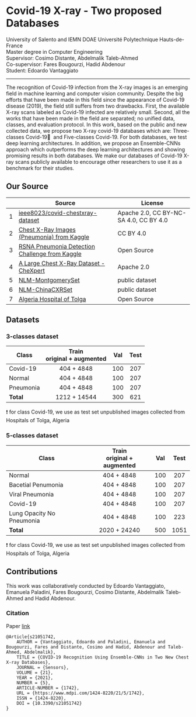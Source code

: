 # Covid-19 X-ray - Two proposed Databases

University of Salento and IEMN DOAE Université Polytechnique Hauts-de-France  
Master degree in Computer Engineering  
Supervisor: Cosimo Distante, Abdelmalik Taleb-Ahmed  
Co-supervisor: Fares Bougourzi, Hadid Abdenour   
Student: Edoardo Vantaggiato

___
The recognition of Covid-19 infection from the X-ray images is an emerging field in machine learning and computer vision community. Despite the big efforts that have been made in this field since the appearance of Covid-19 disease (2019), the field still suffers from two drawbacks. First, the available X-ray scans labeled as Covid-19 infected are relatively small. Second, all the works that have been made in the field are separated; no unified data, classes, and evaluation protocol. In this work, based on the public and new collected data, we propose two X-ray covid-19 databases which are: Three-classes Covid-19 ِ and Five-classes Covid-19. For both databases, we test deep learning architectures. In addition, we propose an Ensemble-CNNs approach which outperforms the deep learning architectures and showing promising results in both databases. We make our databases of Covid-19 X-ray scans publicly available to encourage other researchers to use it as a benchmark for their studies.


## Our Source
| | Source | License |
| - | ------ | ------- |
| 1 | [ieee8023/covid-chestxray-dataset](https://github.com/ieee8023/covid-chestxray-dataset) | Apache 2.0, CC BY-NC-SA 4.0, CC BY 4.0 |
| 2 | [Chest X-Ray Images (Pneumonia) from Kaggle](https://www.kaggle.com/paultimothymooney/chest-xray-pneumonia) | CC BY 4.0 |
| 3 | [RSNA Pneumonia Detection Challenge from Kaggle](https://www.kaggle.com/c/rsna-pneumonia-detection-challenge) | Open Source |
| 4 | [A Large Chest X-Ray Dataset - CheXpert](https://stanfordmlgroup.github.io/competitions/chexpert/) | Apache 2.0 |
| 5 | [NLM-MontgomerySet](https://lhncbc.nlm.nih.gov/publication/pub9931) | public dataset |
| 6 | [NLM-ChinaCXRSet](https://lhncbc.nlm.nih.gov/publication/pub9931) | public dataset |
| 7 | [Algeria Hospital of Tolga](https://github.com/Edo2610/Covid-19_X-ray_Two-proposed-Databases/tree/main/Datasets/5-classes/Test/Covid-19) | Open Source |


## Datasets

### 3-classes dataset

| Class | Train </br>original + augmented | Val | Test |
| ----- | :---: | :-: | :--: |
| Covid-19 | 404 + 4848 | 100 | 207 |
| Normal | 404 + 4848 | 100 | 207 |
| Pneumonia | 404 + 4848 | 100 | 207 |
| **Total** | 1212 + 14544 | 300 | 621 |

:exclamation: for class Covid-19, we use as test set unpublished images collected from Hospitals of Tolga, Algeria

### 5-classes dataset

| Class | Train </br>original + augmented | Val | Test |
| ----- | :---: | :-: | :--: |
| Normal | 404 + 4848 | 100 | 207 |
| Bacetial Penumonia | 404 + 4848 | 100 | 207 |
| Viral Pneumonia | 404 + 4848 | 100 | 207 |
| Covid-19 | 404 + 4848 | 100 | 207 |
| Lung Opacity No Pneumonia | 404 + 4848 | 100 | 223 |
| **Total** | 2020 + 24240 | 500 | 1051 |

:exclamation: for class Covid-19, we use as test set unpublished images collected from Hospitals of Tolga, Algeria

## Contributions

This work was collaboratively conducted by Edoardo Vantaggiato, Emanuela Paladini, Fares Bougourzi, Cosimo Distante, Abdelmalik Taleb-Ahmed and Hadid Abdenour.  

### Citation
Paper [link](https://www.mdpi.com/1424-8220/21/5/1742)

```
@Article{s21051742,
    AUTHOR = {Vantaggiato, Edoardo and Paladini, Emanuela and Bougourzi, Fares and Distante, Cosimo and Hadid, Abdenour and Taleb-Ahmed, Abdelmalik},
    TITLE = {COVID-19 Recognition Using Ensemble-CNNs in Two New Chest X-ray Databases},
    JOURNAL = {Sensors},
    VOLUME = {21},
    YEAR = {2021},
    NUMBER = {5},
    ARTICLE-NUMBER = {1742},
    URL = {https://www.mdpi.com/1424-8220/21/5/1742},
    ISSN = {1424-8220},
    DOI = {10.3390/s21051742}
}
```

